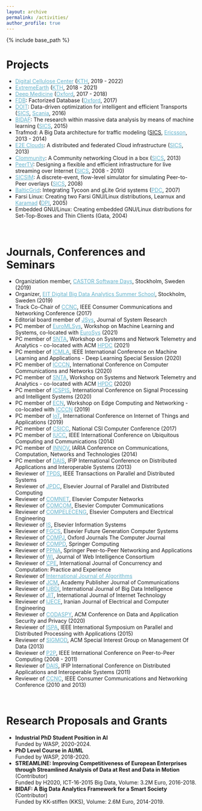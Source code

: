 ```yaml
---
layout: archive
permalink: /activities/
author_profile: true
---
```


{% include base_path %}

<h1>Projects</h1>
<ul>
<li><a href="http://digitalcellulosecenter.se/" style="color:#64B2CB">Digital Cellulose Center</a> (<a href="https://dcatkth.github.io/" style="color:#64B2CB">KTH</a>, 2019 - 2022)</li>
<li><a href="http://earthanalytics.eu/" style="color:#64B2CB">ExtremeEarth</a> (<a href="https://dcatkth.github.io/" style="color:#64B2CB">KTH</a>, 2018 - 2021)</li>
<li><a href="http://www.oxfordmartin.ox.ac.uk/research/programmes/deep-medicine" style="color:#64B2CB">Deep Medicine</a> (<a href="http://www.georgeinstitute.org.uk/projects/deep-medicine" style="color:#64B2CB">Oxford</a>, 2017 - 2018)</li>
<li><a href="https://fdbresearch.github.io" style="color:#64B2CB">FDB</a>: Factorized Database (<a href="http://www.cs.ox.ac.uk" style="color:#64B2CB">Oxford</a>, 2017)</li>
<li><a href="https://www.sics.se/www.sics.se/projects/doit" style="color:#64B2CB">DOIT</a>: Data-driven optimization for intelligent and efficient Transports (<a href="http://www.sics.se" style="color:#64B2CB">SICS</a>, <a href="http://scania.se/" style="color:#64B2CB">Scania</a>, 2016)</li>
<li><a href="http://bidaf.sics.se/" style="color:#64B2CB">BIDAF</a>: The research within massive data analysis by means of machine learning (<a href="http://www.sics.se" style="color:#64B2CB">SICS</a>, 2015)</li>
<li>Trafmod: A Big Data architecture for traffic modeling (<a href="http://www.sics.se">SICS</a>, <a href="http://www.ericsson.com" style="color:#64B2CB">Ericsson</a>, 2013 - 2014)</li>
<li><a href="http://e2e-clouds.org/" style="color:#64B2CB">E2E Clouds</a>: A distributed and federated Cloud infrastructure (<a href="http://www.sics.se" style="color:#64B2CB">SICS</a>, 2013)</li>
<li><a href="http://clommunity-project.eu/" style="color:#64B2CB">Clommunity</a>: A Community networking Cloud in a box (<a href="http://www.sics.se" style="color:#64B2CB">SICS</a>, 2013)</li>
<li><a href="http://www.sics.se/projects/peertv" style="color:#64B2CB">PeerTV</a>: Designing a flexible and efficient infrastructure for live streaming over Internet (<a href="http://www.sics.se" style="color:#64B2CB">SICS</a>, 2008 - 2010)</li>
<li><a href="http://www.sics.se/~amir/sicsim" style="color:#64B2CB">SICSIM</a>: A discrete-event, flow-level simulator for simulating Peer-to-Peer overlays (<a href="http://www.sics.se" style="color:#64B2CB">SICS</a>, 2008)</li>
<li><a href="http://www.balticgrid.org/" style="color:#64B2CB">BalticGrid</a>: Integrating Tycoon and gLite Grid systems (<a href="http://www.pdc.kth.se" style="color:#64B2CB">PDC</a>, 2007)</li>
<li>Farsi Linux: Creating two Farsi GNU/Linux distributions, Learnux and <a href="http://distrowatch.com/table.php?distribution=karamad" style="color:#64B2CB">Karamad</a> (<a href="http://www.dpi.ir" style="color:#64B2CB">DPI</a>, 2005)</li>
<li>Embedded GNU/Linux: Creating embedded GNU/Linux distributions for Set-Top-Boxes and Thin Clients (Gata, 2004)</li>
</ul>

<br>
<!----------------------------------------->
<h1>Journals, Conferences and Seminars</h1>
<ul>
<li>Organiziation member, <a href="https://castor-software-days-2019.github.io/" style="color:#64B2CB">CASTOR Software Days</a>, Stockholm, Sweden (2019)</li>
<li>Organizer, <a href="https://bdaschool2019.github.io/" style="color:#64B2CB">EIT Digital Big Data Analytics Summer School</a>, Stockholm, Sweden (2019)</li>
<li>Track Co-Chair of <a href="http://ccnc2017.ieee-ccnc.org/" style="color:#64B2CB">CCNC</a>, IEEE Consumer Communications and Networking Conference (2017)</li>
<li>Editorial board member of <a href="https://escholarship.org/uc/jsys" style="color:#64B2CB">JSys</a>, Journal of System Research</li>
<li>PC member of <a href="https://www.euromlsys.eu/" style="color:#64B2CB">EuroMLSys</a>, Workshop on Machine Learning and Systems, co-located with <a href="https://2021.eurosys.org/" style="color:#64B2CB">EuroSys</a> (2021)</li>
<li>PC member of <a href="https://sdm.lbl.gov/snta/2021/" style="color:#64B2CB">SNTA</a>, Workshop on Systems and Network Telemetry and Analytics - co-located with ACM <a href="http://www.hpdc.org/2021/" style="color:#64B2CB">HPDC</a> (2021)</li>
<li>PC member of <a href="https://www.icmla-conference.org/icmla20/" style="color:#64B2CB">ICMLA</a>, IEEE International Conference on Machine Learning and Applications - Deep Learning Special Session (2020)</li>
<li>PC member of <a href="http://www.icccn.org/icccn20/" style="color:#64B2CB">ICCCN</a>, International Conference on Computer Communications and Networks (2020)</li>
<li>PC member of <a href="https://sdm.lbl.gov/snta/2020/" style="color:#64B2CB">SNTA</a>, Workshop on Systems and Network Telemetry and Analytics - co-located with ACM <a href="http://www.hpdc.org/2020/" style="color:#64B2CB">HPDC</a> (2020)</li>
<li>PC member of <a href="http://www.icspis.ir/" style="color:#64B2CB">ICSPIS</a>, International Conference on Signal Processing and Intelligent Systems (2020)</li>
<li>PC member of <a href="http://ecn2019.edgecomp.org/" style="color:#64B2CB">ECN</a>, Workshop on Edge Computing and Networking - co-located with <a href="http://icccn.org/icccn19/" style="color:#64B2CB">ICCCN</a> (2019)</li>
<li>PC member of <a href="http://iot2019.ui.ac.ir/en/org_chart_page.php?rid=28" style="color:#64B2CB">IoT</a>, International Conference on Internet of Things and Applications (2019)</li>
<li>PC member of <a href="http://csicc2017.ir/en" style="color:#64B2CB">CSICC</a>, National CSI Computer Conference (2017)</li>
<li>PC member of <a href="http://umc.uestc.edu.cn/conference/IUCC2014/" style="color:#64B2CB">IUCC</a>, IEEE International Conference on Ubiquitous Computing and Communications (2014)</li>
<li>PC member of <a href="http://www.iaria.org/conferences2014/INNOV14.html" style="color:#64B2CB">INNOV</a>, IARIA Conference on Communications, Computation, Networks and Technologies (2014)</li>
<li>PC member of <a href="http://dais.discotec.org/" style="color:#64B2CB">DAIS</a>, IFIP International Conference on Distributed Applications and Interoperable Systems (2013)</li>
<li>Reviewer of <a href="http://www.computer.org/portal/web/tpds/home;jsessionid=ab32a8c0569f55260ec39aca84ce" style="color:#64B2CB">TPDS</a>, IEEE Transactions on Parallel and Distributed Systems</li>
<li>Reviewer of <a href="http://ees.elsevier.com/jpdc/" style="color:#64B2CB">JPDC</a>, Elsevier Journal of Parallel and Distributed Computing</li>
<li>Reviewer of <a href="http://ees.elsevier.com/comnet/" style="color:#64B2CB">COMNET</a>, Elsevier Computer Networks</li>
<li>Reviewer of <a href="http://www.journals.elsevier.com/computer-communications" style="color:#64B2CB">COMCOM</a>, Elsevier Computer Communications</li>
<li>Reviewer of <a href="http://ees.elsevier.com/compeleceng/default.asp" style="color:#64B2CB">COMPELECENG</a>, Elsevier Computers and Electrical Engineering</li>
<li>Reviewer of <a href="https://www.journals.elsevier.com/information-systems/" style="color:#64B2CB">IS</a>, Elsevier Information Systems</li>
<li>Reviewer of <a href="https://www.journals.elsevier.com/future-generation-computer-systems" style="color:#64B2CB">FGCS</a>, Elsevier Future Generation Computer Systems</li>  
<li>Reviewer of <a href="http://comjnl.oxfordjournals.org/" style="color:#64B2CB">COMPJ</a>, Oxford Journals The Computer Journal</li>
<li>Reviewer of <a href="http://www.springer.com/engineering/signals/journal/12083" style="color:#64B2CB">COMPD</a>, Springer Computing</li>
<li>Reviewer of <a href="http://www.springer.com/engineering/signals/journal/12083" style="color:#64B2CB">PPNA</a>, Springer Peer-to-Peer Networking and Applications</li>
<li>Reviewer of <a href="http://wi-consortium.org/wicweb/html/journal.php" style="color:#64B2CB">WI</a>, Journal of Web Intelligence Consortium</li>
<li>Reviewer of <a href="http://onlinelibrary.wiley.com/journal/10.1002/(ISSN)1532-0634" style="color:#64B2CB">CPE</a>, International Journal of Concurrency and Computation: Practice and Experience</li>
<li>Reviewer of <a href="http://www.mdpi.com/journal/algorithms" style="color:#64B2CB">International Journal of Algorithms</a></li>
<li>Reviewer of <a href="http://www.academypublisher.com/jcm/" style="color:#64B2CB">JCM</a>, Academy Publisher Journal of Communications</li>
<li>Reviewer of <a href="http://www.inderscience.com" style="color:#64B2CB">IJBDI</a>, International Journal of Big Data Intelligence</li>
<li>Reviewer of <a href="http://jit.ndhu.edu.tw/ojs" style="color:#64B2CB">JIT</a>, International Journal of Internet Technology</li>
<li>Reviewer of <a href="http://www.ijece.org/" style="color:#64B2CB">IJECE</a>, Iranian Journal of Electrical and Computer Engineering</li>
<li>Reviewer of <a href="http://www.codaspy.org/2020/" style="color:#64B2CB">CODASPY</a>, ACM Conference on Data and Application Security and Privacy (2020)</li>
<li>Reviewer of <a href="https://research.comnet.aalto.fi/ISPA2015/" style="color:#64B2CB">ISPA</a>, IEEE International Symposium on Parallel and Distributed Processing with Applications (2015)</li>
<li>Reviewer of <a href="http://www.sigmod.org/2013/" style="color:#64B2CB">SIGMOD</a>, ACM Special Interest Group on Management Of Data (2013)</li>
<li>Reviewer of <a href="http://p2p-conference.org/" style="color:#64B2CB">P2P</a>, IEEE International Conference on Peer-to-Peer Computing (2008 - 2011)</li>
<li>Reviewer of <a href="http://discotec.ru.is/dais/main" style="color:#64B2CB">DAIS</a>, IFIP International Conference on Distributed Applications and Interoperable Systems (2011)</li>
<li>Reviewer of <a href="http://www.ieee-ccnc.org/" style="color:#64B2CB">CCNC</a>, IEEE Consumer Communications and Networking Conference (2010 and 2013)</li>
</ul>

<br>
<!----------------------------------------->
<h1>Research Proposals and Grants</h1>
<ul>
<li><b>Industrial PhD Student Position in AI</b><br>
Funded by WASP, 2020-2024.</li>
<li><b>PhD Level Course in AI/ML</b><br>
Funded by WASP, 2018-2020.</li>
<li><b>STREAMLINE: Improving Competitiveness of European Enterprises through Streamlined Analysis of Data at Rest and Data in Motion</b> (Contributor)<br>
Funded by H2020, ICT-16-2015 Big Data, Volume: 3.2M Euro, 2016-2018.</li>
<li><b>BIDAF: A Big Data Analytics Framework for a Smart Society</b> (Contributor)<br>
Funded by KK-stiffen (KKS), Volume: 2.6M Euro, 2014-2019.</li>
</ul>
